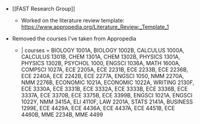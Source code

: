 - [[FAST Research Group]]
	- Worked on the literature review template: https://www.appropedia.org/Literature_Review:_Template_1
- Removed the courses I've taken from Appropedia
  
	- | courses = BIOLOGY 1001A, BIOLOGY 1002B, CALCULUS 1000A, CALCULUS 1301B, CHEM 1301A, CHEM 1302B, PHYSICS 1301A, PHYSICS 1302B, PSYCHOL 1000, ENGSCI 1036A, MATH 1600A, COMPSCI 1027A, ECE 2205A, ECE 2231B, ECE 2233B, ECE 2236B, ECE 2240A, ECE 2242B, ECE 2277A, ENGSCI 1050, NMM 2270A, NMM 2276B, ECONOMIC 1021A, ECONOMIC 1022A, WRITING 2130F, ECE 3330A, ECE 3331B, ECE 3332A, ECE 3333B, ECE 3336B, ECE 3337A, ECE 3370B, ECE 3375B, ECE 3399B, ENGSCI 1021A, ENGSCI 1022Y, NMM 3415A, ELI 4110F, LAW 2201A, STATS 2141A, BUSINESS 1299E, ECE 4429A, ECE 4436A, ECE 4437A, ECE 4451B, ECE 4460B, MME 2234B, MME 4499


